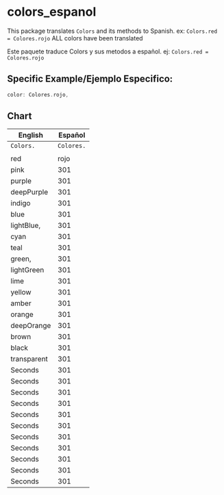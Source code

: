 # colors_espanol

This package translates ```Colors``` and its methods to Spanish.
ex: ```Colors.red = Colores.rojo```
ALL colors have been translated


Este paquete traduce Colors y sus metodos a español.
ej: ```Colors.red = Colores.rojo```

## Specific Example/Ejemplo Especifico:

```dart 
color: Colores.rojo,
```

## Chart
English | Español       
--- | --- |                 
```Colors.```| ```Colores.``` 
 | | 
red | rojo | 
pink | 301 | 
purple | 301 | 
deepPurple | 301 | 
indigo | 301 | 
blue | 301 | 
lightBlue, | 301 | 
cyan | 301 | 
teal | 301 | 
green, | 301 | 
lightGreen | 301 | 
lime | 301 | 
yellow | 301 | 
amber | 301 | 
orange | 301 | 
deepOrange| 301 | 
brown | 301 | 
black | 301 | 
transparent | 301 | 
Seconds | 301 | 
Seconds | 301 | 
Seconds | 301 | 
Seconds | 301 | 
Seconds | 301 | 
Seconds | 301 | 
Seconds | 301 | 
Seconds | 301 | 
Seconds | 301 | 
Seconds | 301 | 
Seconds | 301 | 



<!-- - [Lab: Write your first Flutter app](https://flutter.dev/docs/get-started/codelab) -->


